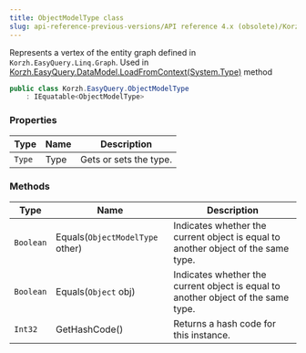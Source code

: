 ```yaml
---
title: ObjectModelType class
slug: api-reference-previous-versions/API reference 4.x (obsolete)/Korzh.EasyQuery namespace/objectmodeltype-class
---
```



Represents a vertex of the entity graph defined in `Korzh.EasyQuery.Linq.Graph`.  Used in [Korzh.EasyQuery.DataModel.LoadFromContext(System.Type)](/api-reference-4x/korzh-easyquery-namespace/datamodel-class) method
```csharp
public class Korzh.EasyQuery.ObjectModelType
    : IEquatable<ObjectModelType>

```

### Properties

| Type | Name | Description | 
| --- | --- | --- | 
| `Type` | Type | Gets or sets the type. | 


### Methods

| Type | Name | Description | 
| --- | --- | --- | 
| `Boolean` | Equals(`ObjectModelType` other) | Indicates whether the current object is equal to another object of the same type. | 
| `Boolean` | Equals(`Object` obj) | Indicates whether the current object is equal to another object of the same type. | 
| `Int32` | GetHashCode() | Returns a hash code for this instance. |